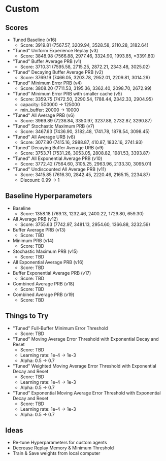 # Custom

## Scores

 * Tuned Baseline (v16)
    * Score: 3919.81 (7567.57, 3209.94, 3528.58, 2110.28, 3182.64)
 * "Tuned" Uniform Experience Replay (v3)
    * Score: 3848.98 (7566.88, 2977.46, 3324.90, 1993.85, *3391.80)
 * "Tuned" Buffer Average PRB (v1)
    * Score: 3710.31 (7595.58, 2715.25, 2872.21, 2343.48, 3025.02)
 * "Tuned" Decaying Buffer Average PRB (v2)
    * Score: 3769.19 (7466.05, 3203.78, 2952.01, 2209.81, 3014.29)
 * "Tuned" Minimum Error PRB (v4)
    * Score: 3808.20 (7711.53, 3195.36, 3362.40, 2098.70, 2672.99)
 * "Tuned" Minimum Error PRB with smaller cache (v5)
    * Score: 3359.75 (7472.50, 2290.54, 1788.44, 2342.33, 2904.95)
    * capacity: 500000 -> 125000
    * min_buffer: 20000 -> 10000
 * "Tuned" All Average PRB (v6)
    * Score: 3969.89 (7236.84, 3350.97, 3237.88, 2732.87, 3290.87)
 * "Tuned" Stochastic Maximum PRB (v7)
    * Score: 3467.63 (7436.90, 3182.48, 1741.78, 1878.54, 3098.45)
 * "Tuned" All Average URB (v8)
    * Score: 3077.80 (7415.16, 2988.87, 410.87, 1832.16, 2741.93)
 * "Tuned" Decaying Buffer Average URB (v9)
    * Score: 3753.71 (7531.26, 3053.05, 2808.82, 1981.53, 3393.87)
 * "Tuned" All Exponential Average PRB (v10)
    * Score: 3772.42 (7564.60, 3105.25, 2963.96, 2133.30, 3095.01)
 * "Tuned" Undiscounted All Average PRB (v11)
    * Score: 3415.85 (7616.30, 2842.45, 2220.46, 2165.15, 2234.87)
    * Discount: 0.99 -> 1

## Baseline Hyperparameters

 * Baseline
    * Score: 1358.18 (769.13, 1232.46, 2400.22, 1729.80, 659.30)
 * All Average PRB (v12)
    * Score: 3755.63 (7742.97, 3481.13, 2954.60, 1366.88, 3232.59)
 * Buffer Average PRB (v13)
    * Score: TBD
 * Minimum PRB (v14)
    * Score: TBD
 * Stochastic Maximum PRB (v15)
    * Score: TBD
 * All Exponential Average PRB (v16)
    * Score: TBD
 * Buffer Exponential Average PRB (v17)
    * Score: TBD
 * Combined Average PRB (v18)
    * Score: TBD
 * Combined Average PRB (v19)
    * Score: TBD

## Things to Try

 * "Tuned" Full-Buffer Minimum Error Threshold
    * Score: TBD
 * "Tuned" Moving Average Error Threshold with Exponential Decay and Reset
    * Score: TBD
    * Learning rate: 1e-4 -> 1e-3
    * Alpha: 0.5 -> 0.7
 * "Tuned" Weighted Moving Average Error Threshold with Exponential Decay and Reset
    * Score: TBD
    * Learning rate: 1e-4 -> 1e-3
    * Alpha: 0.5 -> 0.7
 * "Tuned" Exponential Moving Average Error Threshold with Exponential Decay and Reset
    * Score: TBD
    * Learning rate: 1e-4 -> 1e-3
    * Alpha: 0.5 -> 0.7

## Ideas
 * Re-tune Hyperparameters for custom agents
 * Decrease Replay Memory & Minimum Threshold
 * Train & Save weights from local computer
